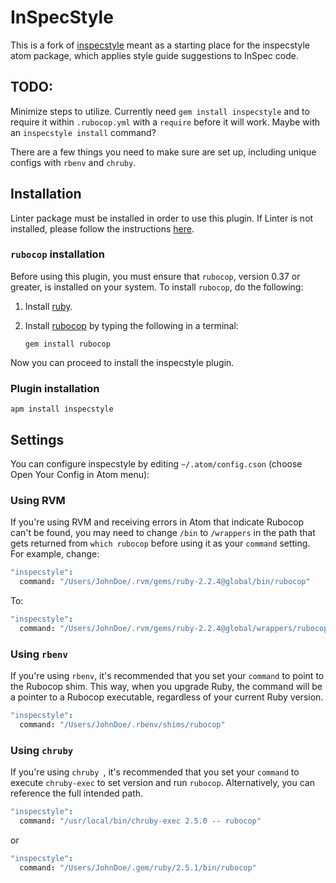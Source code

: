 # InSpecStyle

This is a fork of [inspecstyle](https://atom.io/packages/inspecstyle) meant as a starting place for the inspecstyle atom package, which applies style guide suggestions to InSpec code.


## TODO:

Minimize steps to utilize. Currently need `gem install inspecstyle` and to require it within `.rubocop.yml` with a `require` before it will work. Maybe with an `inspecstyle install` command?

There are a few things you need to make sure are set up, including unique configs with `rbenv` and `chruby`.

## Installation

Linter package must be installed in order to use this plugin. If Linter is not
installed, please follow the instructions [here](https://github.com/AtomLinter/Linter).

### `rubocop` installation

Before using this plugin, you must ensure that `rubocop`, version 0.37 or
greater, is installed on your system. To install `rubocop`, do the following:

1.  Install [ruby](https://www.ruby-lang.org/).

2.  Install [rubocop](https://github.com/bbatsov/rubocop) by typing the
    following in a terminal:

    ```shell
    gem install rubocop
    ```

Now you can proceed to install the inspecstyle plugin.

### Plugin installation

```shell
apm install inspecstyle
```

## Settings

You can configure inspecstyle by editing `~/.atom/config.cson`
(choose Open Your Config in Atom menu):

### Using RVM

If you're using RVM and receiving errors in Atom that indicate Rubocop can't be
found, you may need to change `/bin` to `/wrappers` in the path that gets
returned from `which rubocop` before using it as your `command` setting.
For example, change:

```cson
"inspecstyle":
  command: "/Users/JohnDoe/.rvm/gems/ruby-2.2.4@global/bin/rubocop"
```

To:

```cson
"inspecstyle":
  command: "/Users/JohnDoe/.rvm/gems/ruby-2.2.4@global/wrappers/rubocop"
```
### Using `rbenv`

If you're using `rbenv`, it's recommended that you set your `command` to point to the Rubocop shim. This way, when you upgrade Ruby, the command will be a pointer to a Rubocop executable, regardless of your current Ruby version.

```cson
"inspecstyle":
  command: "/Users/JohnDoe/.rbenv/shims/rubocop"
```

### Using `chruby`

If you're using `chruby `, it's recommended that you set your `command` to execute `chruby-exec` to set version and run `rubocop`. Alternatively, you can reference the full intended path.

```cson
"inspecstyle":
  command: "/usr/local/bin/chruby-exec 2.5.0 -- rubocop"
```

or

```cson
"inspecstyle":
  command: "/Users/JohnDoe/.gem/ruby/2.5.1/bin/rubocop"
```
